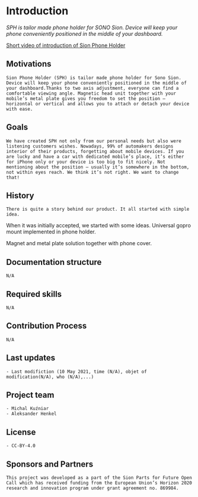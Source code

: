 # Introduction

*SPH is tailor made phone holder for SONO Sion. Device will keep your phone conveniently positioned in the middle of your dashboard.*

[Short video of introduction of Sion Phone Holder](https://youtu.be/FvjbazPFRPQ)

## Motivations

```
Sion Phone Holder (SPH) is tailor made phone holder for Sono Sion. Device will keep your phone conveniently positioned in the middle of your dashboard.Thanks to two axis adjustment, everyone can find a comfortable viewing angle. Magnetic head unit together with your mobile’s metal plate gives you freedom to set the position – horizontal or vertical and allows you to attach or detach your device with ease. 
```

## Goals


```
We have created SPH not only from our personal needs but also were listening customers wishes. Nowadays, 99% of automakers designs interior of their products, forgetting about mobile devices. If you are lucky and have a car with dedicated mobile’s place, it’s either for iPhone only or your device is too big to fit nicely. Not mentioning about the position – usually it’s somewhere in the bottom, not within eyes reach. We think it’s not right. We want to change that!
```

## History

```
There is quite a story behind our product. It all started with simple idea.
```

When it was initially accepted, we started with some ideas.
Universal gopro mount implemented in phone holder.



Magnet and metal plate solution together with phone cover.

## Documentation structure

```
N/A
```

## Required skills


```
N/A  
```

## Contribution Process

```
N/A
```

## Last updates 


```
- Last modifiction (10 May 2021, time (N/A), objet of modification(N/A), who (N/A),...) 
```

## Project team


```
- Michal Kuźniar
- Aleksander Henkel

```

## License

```
- CC-BY-4.0
```

## Sponsors and Partners

```
This project was developed as a part of the Sion Parts for Future Open Call which has received funding from the European Union’s Horizon 2020 research and innovation program under grant agreement no. 869984.
```
